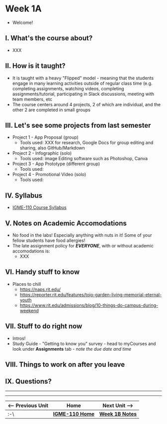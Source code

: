 # Week 1A

- Welcome!

## I. What's the course about?
- XXX

## II. How is it taught?
- It is taught with a heavy "Flipped" model - meaning that the students engage in many learning activities outside of regular class time (e.g. completing assignments, watching videos, completing assignments/tutorial, participating in Slack discussions, meeting with team members, etc
- The course centers around 4 projects, 2 of which are individual, and the other 2 are completed in small groups

## III. Let's see some projects from last semester
- Project 1 - App Proposal (group)
  - Tools used: XXX for research, Google Docs for group editing and sharing, also GitHub/Markdown
- Project 2 - Infographic (solo)
  - Tools used: image Editing software such as Photoshop, Canva
- Project 3 - App Prototype (different group)
  - Tools used:
- Project 4 - Promotional Video (solo)
  - Tools used:

## IV. Syllabus
- [IGME-110 Course Syllabus](https://docs.google.com/document/d/1aFfF8M9hxW-ODsmttEBehSBVfbKOrLFijFr-Wc2F2aM/edit?usp=sharing)

## V. Notes on Academic Accomodations
- No food in the labs! Especially anything with nuts in it! Some of your fellow students have food allergies!
- The late assignment policy for ***EVERYONE***, with or without academic accomodations is:
  - XXX

## VI. Handy stuff to know
- Places to chill
  - https://naps.rit.edu/
  - https://reporter.rit.edu/features/tojo-garden-living-memorial-eternal-youth
  - https://www.rit.edu/admissions/blog/10-things-do-campus-during-weekend

## VII. Stuff to do right now
- Intros!
- Study Guide - "Getting to know you" survey - head to myCourses and look under **Assignments** tab - *note the due date and time*
<!-- Exercise: [Github Intro & Make a "Listicle"!](../exercises/github-intro.md) - *note the due date and time under the **Assignments** tab in myCourses* -->

## VIII. Things to work on after you leave

## IX. Questions?

---
---

| <-- Previous Unit | Home | Next Unit -->
| --- | --- | --- 
|   :-\  |  [**IGME-110 Home**](../) | [**Week 1B Notes**](1B.md)
